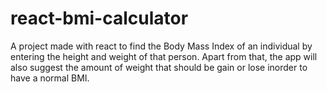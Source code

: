 # react-bmi-calculator
A project made with react to find the Body Mass Index of an individual by entering the height and weight of that person. Apart from that, the app will also suggest the amount of weight that should be gain or lose inorder to have a normal BMI.
